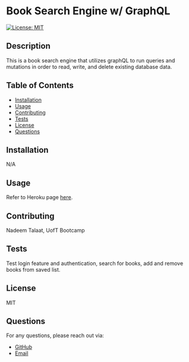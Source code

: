 # Book Search Engine w/ GraphQL

[![License: MIT](https://img.shields.io/badge/License-MIT-yellow.svg)](https://opensource.org/licenses/MIT)

## Description

This is a book search engine that utilizes graphQL to run queries and mutations in order to read, write, and delete existing database data.

## Table of Contents

- [Installation](#installation)
- [Usage](#usage)
- [Contributing](#contributing)
- [Tests](#tests)
- [License](#license)
- [Questions](#questions)

## Installation

N/A

## Usage

Refer to Heroku page [here](https://murmuring-caverns-42545-db37000aa304.herokuapp.com/).

## Contributing

Nadeem Talaat, UofT Bootcamp

## Tests

Test login feature and authentication, search for books, add and remove books from saved list.

## License

MIT

## Questions

For any questions, please reach out via:

- [GitHub](https://www.github.com/NadeemTalaat)
- [Email](mailto:nadeem.talaat@gmail.com)

